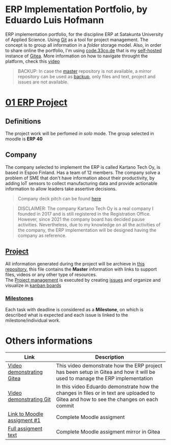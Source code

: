 # ERP Implementation Portfolio, by Eduardo Luis Hofmann


ERP implementation portfolio, for the discipline ERP at Satakunta University of Applied Science. Using [Git](https://git-scm.com/) as a tool for project management. The concept is to group all information in a *folder* storage model. Also, in order to share online the portfolio, I'm using [code.33co.de](https://code.33co.de/ehofmann/ERP-samk/) that is my [self-hosted](https://www.computerhope.com/jargon/s/self-hosting.htm) instance of [Gitea](https://gitea.io/en-us/).
More information on how to navigate throught the platform, check this [video](videos/platformReduced.mp4)


> BACKUP: In case the [master](https://code.33co.de/ehofmann/ERP-samk) repository is not available, a mirror repository can be used as [backup](https://github.com/githubedu/ERP-samk), only files and text, project and issues are not available. 


# [01 ERP Project](https://code.33co.de/ehofmann/ERP-samk/projects/1)

## Definitions
The project work will be perfomed *in solo* mode. The group selected in moodle is **ERP 40**

## Company
The company selected to implement the ERP is called Kartano Tech Oy, is based in Espoo Finland. Has a team of 12 members. The company solve a problem of SME that don't have information about their productivity, by adding IoT sensors to collect manufacturing data and provide actionable information to allow leaders take assertive decisions.    

>Company deck pitch can be found [here](kartano/deckpitch-Kartano-v7-forERP.pdf)


> DISCLAIMER: The company Kartano Tech Oy is a real company I founded in 2017 and is still registered in the Registration Office. However, since 2021 the company board has decided pause activities. Nevertheless, due to my knowledge on all the activities of the company, the ERP implementation will be designed having the company as reference.

## [Project](https://code.33co.de/ehofmann/ERP-samk/projects)
All information generated during the project will be archieve in [this repository](https://code.33co.de/ehofmann/ERP-samk/), this file contains the **Master** information with links to support files, videos or any other type of resources.    
The [Project management](https://code.33co.de/ehofmann/ERP-samk/projects) is executed by creating [issues](https://code.33co.de/ehofmann/ERP-samk/issues) and organize and visualize in [kanban boards](https://code.33co.de/ehofmann/ERP-samk/projects/1)

### [Milestones](https://code.33co.de/ehofmann/ERP-samk/milestones)
Each task with deadline is considered as a **Milestone**, on which is described what is expected and each issue is linked to the milestone/individual work. 

# Others informations

|  Link  | Description |
|--|--|
| [Video demonstrating Gitea](videos/platformReduced.mp4) | This video demonstrate how the ERP project has been setup in Gitea and how it will be used to manage the ERP implementation |
| [Video demonstrating Git](videos/gitReduced.mp4) | In this video Eduardo demonstrate how the changes in files or in text are uploaded to Gitea and how to see the changes on each commit |
| [Link to Moodle assigment #1](https://moodle3x.samk.fi/mod/assign/view.php?id=563375&forceview=1) | Complete Moodle assigment |
| [Full assigment text ](assigments/assigment1.md) | Complete Moodle assigment mirror in Gitea |

